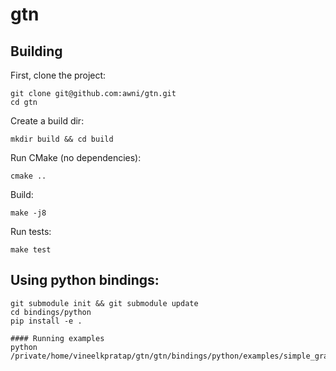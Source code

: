# gtn

## Building

First, clone the project:
```
git clone git@github.com:awni/gtn.git
cd gtn
```

Create a build dir:
```
mkdir build && cd build
```

Run CMake (no dependencies):
```
cmake ..
```

Build:
```
make -j8
```

Run tests:
```
make test
```


## Using python bindings:
```
git submodule init && git submodule update
cd bindings/python
pip install -e .

#### Running examples
python /private/home/vineelkpratap/gtn/gtn/bindings/python/examples/simple_graph.py
```
